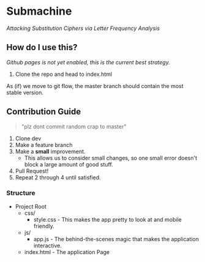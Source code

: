 # Submachine

*Attacking Substitution Ciphers via Letter Frequency Analysis*

## How do I use this?

*Github pages is not yet enabled, this is the current best strategy.*

1. Clone the repo and head to index.html

As (if) we move to git flow, the master branch should contain the most stable version.

## Contribution Guide

> "plz dont commit random crap to master"

1. Clone dev
2. Make a feature branch
3. Make a **small** improvement.
    - This allows us to consider small changes, so one small error doesn't block a large amount of good stuff.
4. Pull Request!
5. Repeat 2 through 4 until satisfied.

### Structure

- Project Root
    - css/
        - style.css - This makes the app pretty to look at and mobile friendly.
    - js/
        - app.js - The behind-the-scenes magic that makes the application interactive.
    - index.html - The application Page
